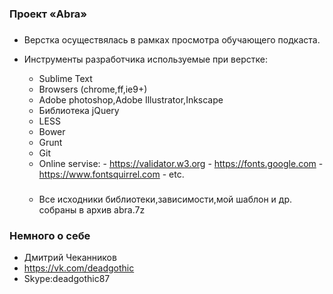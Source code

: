 ### Проект «Abra» ###

###
* Верстка осуществялась в рамках просмотра обучающего подкаста.
* Инструменты разработчика используемые при верстке:
  - Sublime Text
  - Browsers (chrome,ff,ie9+)
  - Adobe photoshop,Adobe Illustrator,Inkscape
  - Библиотека jQuery
  - LESS
  - Bower
  - Grunt
  - Git
  - Online servise: - https://validator.w3.org
  					- https://fonts.google.com
  					- https://www.fontsquirrel.com
  					- etc.

  ###
  - Все исходники библиотеки,зависимости,мой шаблон и др. собраны в архив abra.7z					


### Немного о себе ###
* Дмитрий Чеканников
* https://vk.com/deadgothic
* Skype:deadgothic87



